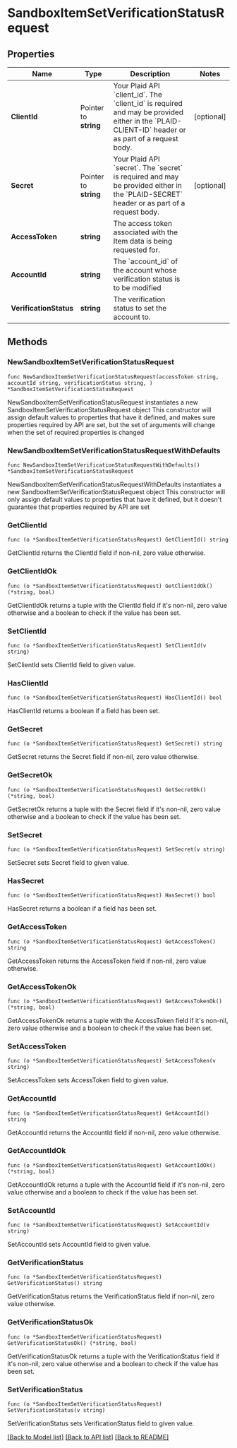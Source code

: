 # SandboxItemSetVerificationStatusRequest

## Properties

Name | Type | Description | Notes
------------ | ------------- | ------------- | -------------
**ClientId** | Pointer to **string** | Your Plaid API &#x60;client_id&#x60;. The &#x60;client_id&#x60; is required and may be provided either in the &#x60;PLAID-CLIENT-ID&#x60; header or as part of a request body. | [optional] 
**Secret** | Pointer to **string** | Your Plaid API &#x60;secret&#x60;. The &#x60;secret&#x60; is required and may be provided either in the &#x60;PLAID-SECRET&#x60; header or as part of a request body. | [optional] 
**AccessToken** | **string** | The access token associated with the Item data is being requested for. | 
**AccountId** | **string** | The &#x60;account_id&#x60; of the account whose verification status is to be modified | 
**VerificationStatus** | **string** | The verification status to set the account to. | 

## Methods

### NewSandboxItemSetVerificationStatusRequest

`func NewSandboxItemSetVerificationStatusRequest(accessToken string, accountId string, verificationStatus string, ) *SandboxItemSetVerificationStatusRequest`

NewSandboxItemSetVerificationStatusRequest instantiates a new SandboxItemSetVerificationStatusRequest object
This constructor will assign default values to properties that have it defined,
and makes sure properties required by API are set, but the set of arguments
will change when the set of required properties is changed

### NewSandboxItemSetVerificationStatusRequestWithDefaults

`func NewSandboxItemSetVerificationStatusRequestWithDefaults() *SandboxItemSetVerificationStatusRequest`

NewSandboxItemSetVerificationStatusRequestWithDefaults instantiates a new SandboxItemSetVerificationStatusRequest object
This constructor will only assign default values to properties that have it defined,
but it doesn't guarantee that properties required by API are set

### GetClientId

`func (o *SandboxItemSetVerificationStatusRequest) GetClientId() string`

GetClientId returns the ClientId field if non-nil, zero value otherwise.

### GetClientIdOk

`func (o *SandboxItemSetVerificationStatusRequest) GetClientIdOk() (*string, bool)`

GetClientIdOk returns a tuple with the ClientId field if it's non-nil, zero value otherwise
and a boolean to check if the value has been set.

### SetClientId

`func (o *SandboxItemSetVerificationStatusRequest) SetClientId(v string)`

SetClientId sets ClientId field to given value.

### HasClientId

`func (o *SandboxItemSetVerificationStatusRequest) HasClientId() bool`

HasClientId returns a boolean if a field has been set.

### GetSecret

`func (o *SandboxItemSetVerificationStatusRequest) GetSecret() string`

GetSecret returns the Secret field if non-nil, zero value otherwise.

### GetSecretOk

`func (o *SandboxItemSetVerificationStatusRequest) GetSecretOk() (*string, bool)`

GetSecretOk returns a tuple with the Secret field if it's non-nil, zero value otherwise
and a boolean to check if the value has been set.

### SetSecret

`func (o *SandboxItemSetVerificationStatusRequest) SetSecret(v string)`

SetSecret sets Secret field to given value.

### HasSecret

`func (o *SandboxItemSetVerificationStatusRequest) HasSecret() bool`

HasSecret returns a boolean if a field has been set.

### GetAccessToken

`func (o *SandboxItemSetVerificationStatusRequest) GetAccessToken() string`

GetAccessToken returns the AccessToken field if non-nil, zero value otherwise.

### GetAccessTokenOk

`func (o *SandboxItemSetVerificationStatusRequest) GetAccessTokenOk() (*string, bool)`

GetAccessTokenOk returns a tuple with the AccessToken field if it's non-nil, zero value otherwise
and a boolean to check if the value has been set.

### SetAccessToken

`func (o *SandboxItemSetVerificationStatusRequest) SetAccessToken(v string)`

SetAccessToken sets AccessToken field to given value.


### GetAccountId

`func (o *SandboxItemSetVerificationStatusRequest) GetAccountId() string`

GetAccountId returns the AccountId field if non-nil, zero value otherwise.

### GetAccountIdOk

`func (o *SandboxItemSetVerificationStatusRequest) GetAccountIdOk() (*string, bool)`

GetAccountIdOk returns a tuple with the AccountId field if it's non-nil, zero value otherwise
and a boolean to check if the value has been set.

### SetAccountId

`func (o *SandboxItemSetVerificationStatusRequest) SetAccountId(v string)`

SetAccountId sets AccountId field to given value.


### GetVerificationStatus

`func (o *SandboxItemSetVerificationStatusRequest) GetVerificationStatus() string`

GetVerificationStatus returns the VerificationStatus field if non-nil, zero value otherwise.

### GetVerificationStatusOk

`func (o *SandboxItemSetVerificationStatusRequest) GetVerificationStatusOk() (*string, bool)`

GetVerificationStatusOk returns a tuple with the VerificationStatus field if it's non-nil, zero value otherwise
and a boolean to check if the value has been set.

### SetVerificationStatus

`func (o *SandboxItemSetVerificationStatusRequest) SetVerificationStatus(v string)`

SetVerificationStatus sets VerificationStatus field to given value.



[[Back to Model list]](../README.md#documentation-for-models) [[Back to API list]](../README.md#documentation-for-api-endpoints) [[Back to README]](../README.md)


